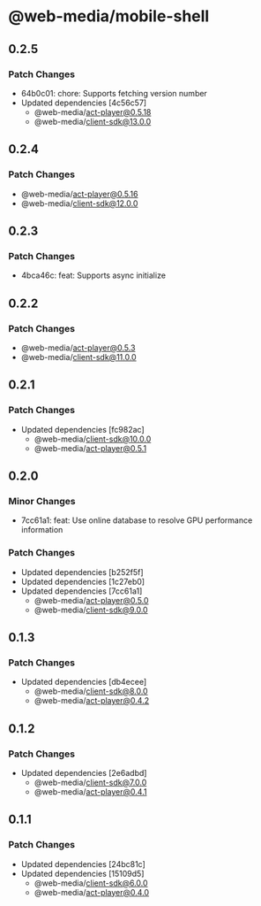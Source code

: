 # @web-media/mobile-shell

## 0.2.5

### Patch Changes

- 64b0c01: chore: Supports fetching version number
- Updated dependencies [4c56c57]
  - @web-media/act-player@0.5.18
  - @web-media/client-sdk@13.0.0

## 0.2.4

### Patch Changes

- @web-media/act-player@0.5.16
- @web-media/client-sdk@12.0.0

## 0.2.3

### Patch Changes

- 4bca46c: feat: Supports async initialize

## 0.2.2

### Patch Changes

- @web-media/act-player@0.5.3
- @web-media/client-sdk@11.0.0

## 0.2.1

### Patch Changes

- Updated dependencies [fc982ac]
  - @web-media/client-sdk@10.0.0
  - @web-media/act-player@0.5.1

## 0.2.0

### Minor Changes

- 7cc61a1: feat: Use online database to resolve GPU performance information

### Patch Changes

- Updated dependencies [b252f5f]
- Updated dependencies [1c27eb0]
- Updated dependencies [7cc61a1]
  - @web-media/act-player@0.5.0
  - @web-media/client-sdk@9.0.0

## 0.1.3

### Patch Changes

- Updated dependencies [db4ecee]
  - @web-media/client-sdk@8.0.0
  - @web-media/act-player@0.4.2

## 0.1.2

### Patch Changes

- Updated dependencies [2e6adbd]
  - @web-media/client-sdk@7.0.0
  - @web-media/act-player@0.4.1

## 0.1.1

### Patch Changes

- Updated dependencies [24bc81c]
- Updated dependencies [15109d5]
  - @web-media/client-sdk@6.0.0
  - @web-media/act-player@0.4.0
